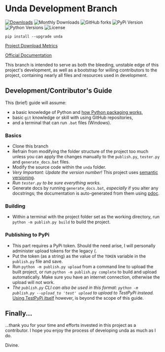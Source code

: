 # Unda Development Branch
[![Downloads](https://static.pepy.tech/badge/unda)](https://pepy.tech/project/unda)
![Monthly Downloads](https://img.shields.io/pypi/dm/unda.svg?style=flat)
![GitHub forks](https://img.shields.io/github/forks/definite-d/unda?logo=github&style=flat)
![PyPi Version](https://img.shields.io/pypi/v/unda?style=flat)
![Python Versions](https://img.shields.io/pypi/pyversions/unda.svg?style=flat&logo=python])
![License](https://img.shields.io/pypi/l/unda.svg?style=flat&version=latest)

````text
pip install --upgrade unda
````

[Project Download Metrics](https://pepy.tech/project/Unda)

[Official Documentation](https://definite-d.github.io/unda/)

This branch is intended to serve as both the bleeding, unstable edge of this project's development, as well as a bootstrap for willing contributors to the project, containing nearly all files and resources used in development.


## Development/Contributor's Guide
This (brief) guide will assume: 
* a basic knowledge of Python and [how Python packaging works](https://packaging.python.org/), 
* basic `git` knowledge or skill with using GitHub repositories,
* and a terminal that can run `.bat` files (Windows).

### Basics
* Clone this branch
* Refrain from modifying the folder structure of the project too much unless you can apply the changes manually to 
the `publish.py`, `tester.py` and `generate_docs.bat` files.
* Modify the source code within the `unda` folder.
* *Very Important: Update the version number!* This project uses [semantic versioning](https://semver.org).
* *Run `tester.py` to be sure everything works.*
* Generate docs by running `generate_docs.bat`, _especially_ if you alter any docstrings; the documentation is auto-generated from 
them using [pdoc](https://github.com/pdoc3/pdoc).

### Building
* Within a terminal with the project folder set as the working directory, run `python -m publish.py build` to build the project.

### Publishing to PyPi
* This part requires a PyPi token. Should the need arise, I will personally administer upload tokens for the legacy (.
* Put the token (as a string) as the value of the `TOKEN` variable in the `publish.py` file and save.
* Run `python -m publish.py upload` from a command line to upload the built project, or run `python -m publish.py complete`
to build and upload automatically. Make sure you have an internet connection, otherwise the upload will not work.
* *The `publish.py` CLI can also be used in this format: `python -m publish.py --upload_to 'test' upload` to upload to TestPyPi
instead.* [Using TestPyPi itself](https://packaging.python.org/en/latest/guides/using-testpypi/) however, is beyond the scope of this guide.

## Finally...
...thank you for your time and efforts invested in this project as a contributor.
I hope you enjoy the process of developing unda as much as I do.

Divine.
